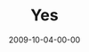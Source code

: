 ---
layout: message
category: message
series: "Commitment"
title: "Yes"
date: 2009-10-04-00-00
message_id: 584
audio: "http://s3.amazonaws.com/crossroads-media/messages/audio/Commitment4.mp3"
audio-duration: "33:04"
description: "Tim Senff, Titus Sithole and our friends from Charity and Faith Mission (Mamelodi, South Africa) give updates on our partnership and talk about the fruit of commitment."
video: "http://s3.amazonaws.com/crossroads-media/messages/video/Commitment4.mp4"
video-duration: "33:04"
video-image: "http://s3.amazonaws.com/crossroads-media/images/Commitment4-still.jpg"
program: "http://s3.amazonaws.com/crossroads-media/documents/1003_04Program.pdf"
explicit: false
---
